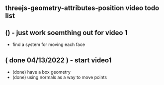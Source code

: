 ## threejs-geometry-attributes-position video todo list

## () - just work soemthing out for video 1
* find a system for moving each face

## ( done 04/13/2022 ) - start video1
* (done) have a box geometry
* (done) using normals as a way to move points
